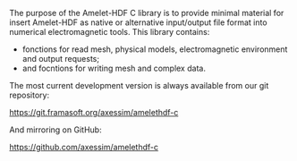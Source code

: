 
The purpose of the Amelet-HDF C library is to provide minimal material for
insert Amelet-HDF as native or alternative input/output file format into numerical
electromagnetic tools. This library contains:

  - fonctions for read mesh, physical models, electromagnetic environment and output requests;
  - and focntions for writing mesh and complex data.

The most current development version is always available from our
git repository:

https://git.framasoft.org/axessim/amelethdf-c

And mirroring on GitHub:

https://github.com/axessim/amelethdf-c

